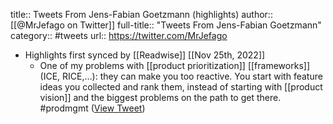 title:: Tweets From Jens-Fabian Goetzmann (highlights)
author:: [[@MrJefago on Twitter]]
full-title:: "Tweets From Jens-Fabian Goetzmann"
category:: #tweets
url:: https://twitter.com/MrJefago

- Highlights first synced by [[Readwise]] [[Nov 25th, 2022]]
	- One of my problems with [[product prioritization]] [[frameworks]] (ICE, RICE,…): they can make you too reactive. You start with feature ideas you collected and rank them, instead of starting with [[product vision]] and the biggest problems on the path to get there.
	  #prodmgmt ([View Tweet](https://twitter.com/MrJefago/status/1271675977115066368))